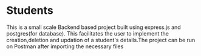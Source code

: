 # Students
This is a small scale Backend based project built using express.js and postgres(for database).
This facilitates the user to implement the creation,deletion and updation of a student's details.The project can be run on Postman after importing the necessary files
